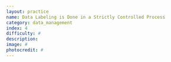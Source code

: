 ```yaml
---
layout: practice
name: Data Labeling is Done in a Strictly Controlled Process
category: data_management
index: 4
difficulty: #
description:
image: #
photocredit: #
---
```


